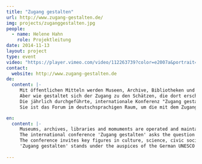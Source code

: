 ```yaml
---
title: "Zugang gestalten"
url: http://www.zugang-gestalten.de/
img: projects/zuganggestalten.jpg
people:
  - name: Helene Hahn
    role: Projektleitung
date: 2014-11-13
layout: project
type: event
video: "https://player.vimeo.com/video/112263739?color=e2007a&portrait=0"
contact:
  website: http://www.zugang-gestalten.de
de:
  content: |-
     Mit öffentlichen Mitteln werden Museen, Archive, Bibliotheken und Baudenkmäler betrieben und erhalten. 
     Aber wie gestaltet sich der Zugang zu den Schätzen, die dort erschlossen, restauriert und bewahrt werden? 
     Die jährlich durchgeführte, internationale Konferenz "Zugang gestalten! - Mehr Verantwortung für das kulturelle Erbe" zeigt die unterschiedlichen Gestaltungsmöglichkeiten beim Zugang zum kulturellen Erbe auf. 
     Sie ist das Forum im deutschsprachigen Raum, um die mit dem Zugang zu kulturellen Werken in Zusammenhang stehenden Fragen öffentlich mit Fachleuten aus Kultur, Wirtschaft, Zivilgesellschaft und Politik zu diskutieren.

en:
  content: |-
     Museums, archives, libraries and momuments are operated and maintained with public funds. 
     The international conference 'Zugang gestalten' asks the question whether this is adequately reflected in the level of access to the cultural treasures that these institutions possess and maintain. 
     The conference invites key figures in culture, science, civic society and politics to publicly explore different ways of accessing digital cultural heritage in Germany. 
     'Zugang gestalten' stands under the auspices of the German UNESCO commission and is a collaboartive project of the Open Knowledge Foundation Deutschland, Stiftung Historische Museen Hamburg, Servicestelle Digitalisierung Berlin, Deutschen Digitalen Bibliothek, Internet & Gesellschaft Collaboratory e.V., Institut Français Deutschland, iRights.info, Jüdischen Museum Berlin, Stiftung Haus der Geschichte der Bundesrepublik Deutschland, Stiftung Preußischer Kulturbesitz and Wikimedia Deutschland.
     
---
```


